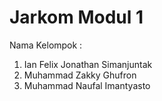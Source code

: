 # Jarkom Modul 1
Nama Kelompok :  
1. Ian Felix Jonathan Simanjuntak  
2. Muhammad Zakky Ghufron  
3. Muhammad Naufal Imantyasto